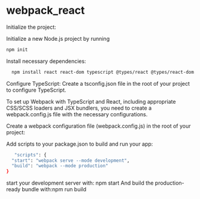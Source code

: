 
# webpack_react

 Initialize the project:

Initialize a new Node.js project by running 
```sh
npm init 
```
Install necessary dependencies:

```sh
  npm install react react-dom typescript @types/react @types/react-dom webpack webpack-cli webpack-dev-server html-webpack-plugin ts-loader css-loader style-loader sass-loader node-sass --save-dev
```


Configure TypeScript:
   Create a tsconfig.json file in the root of your project to configure TypeScript. 

To set up Webpack with TypeScript and React, including appropriate CSS/SCSS loaders and JSX bundlers,
  you need to create a webpack.config.js file with the necessary configurations. 
  
Create a webpack configuration file (webpack.config.js) in the root of your project:
    

Add scripts to your package.json to build and run your app:
```sh
   "scripts": {
  "start": "webpack serve --mode development",
  "build": "webpack --mode production"
}

```
start your development server with: npm start
And build the production-ready bundle with:npm run build









